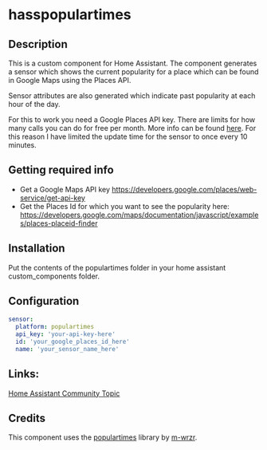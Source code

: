 # hasspopulartimes

## Description
This is a custom component for Home Assistant.
The component generates a sensor which shows the current popularity for a place which can be found in Google Maps using the Places API.

Sensor attributes are also generated which indicate past popularity at each hour of the day. 

For this to work you need a Google Places API key. There are limits for how many calls you can do for free per month.
More info can be found [here](https://developers.google.com/places/web-service/usage-and-billing).
For this reason I have limited the update time for the sensor to once every 10 minutes. 

## Getting required info
- Get a Google Maps API key https://developers.google.com/places/web-service/get-api-key
- Get the Places Id for which you want to see the popularity here: https://developers.google.com/maps/documentation/javascript/examples/places-placeid-finder

## Installation
Put the contents of the populartimes folder in your home assistant custom_components folder.

## Configuration

```yaml
sensor:
  platform: populartimes
  api_key: 'your-api-key-here'
  id: 'your_google_places_id_here'
  name: 'your_sensor_name_here'
```

## Links:
[Home Assistant Community Topic](https://community.home-assistant.io/)

## Credits

This component uses the [populartimes](https://github.com/m-wrzr/populartimes) library by [m-wrzr](https://github.com/m-wrzr).